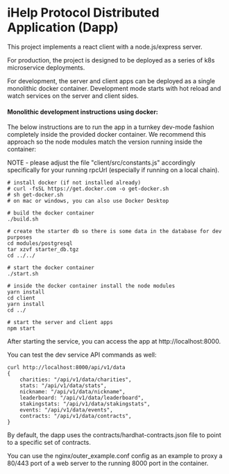 # iHelp Protocol Distributed Application (Dapp)

This  project implements a react client with a node.js/express server.

For production, the project is designed to be deployed as a series of k8s microservice deployments.

For development, the server and client apps can be deployed as a single monolithic docker container. Development mode starts with hot reload and watch services on the server and client sides.

#### Monolithic development instructions using docker:

The below instructions are to run the app in a turnkey dev-mode fashion completely inside the provided docker container. We recommend this approach so the node modules match the version running inside the container:

NOTE - please adjust the file "client/src/constants.js" accordingly specifically for your running rpcUrl (especially if running on a local chain).

```
# install docker (if not installed already)
# curl -fsSL https://get.docker.com -o get-docker.sh
# sh get-docker.sh
# on mac or windows, you can also use Docker Desktop

# build the docker container
./build.sh

# create the starter db so there is some data in the database for dev purposes
cd modules/postgresql
tar xzvf starter_db.tgz
cd ../../

# start the docker container
./start.sh

# inside the docker container install the node modules
yarn install
cd client
yarn install
cd ../

# start the server and client apps
npm start
```

After starting the service, you can access the app at http://localhost:8000.


You can test the dev service API commands as well:

```
curl http://localhost:8000/api/v1/data
{
    charities: "/api/v1/data/charities",
    stats: "/api/v1/data/stats",
    nickname: "/api/v1/data/nickname",
    leaderboard: "/api/v1/data/leaderboard",
    stakingstats: "/api/v1/data/stakingstats",
    events: "/api/v1/data/events",
    contracts: "/api/v1/data/contracts",
}
```

By default, the dapp uses the contracts/hardhat-contracts.json file to point to a specific set of contracts.

You can use the nginx/outer_example.conf config as an example to proxy a 80/443 port of a web server to the running 8000 port in the container.
